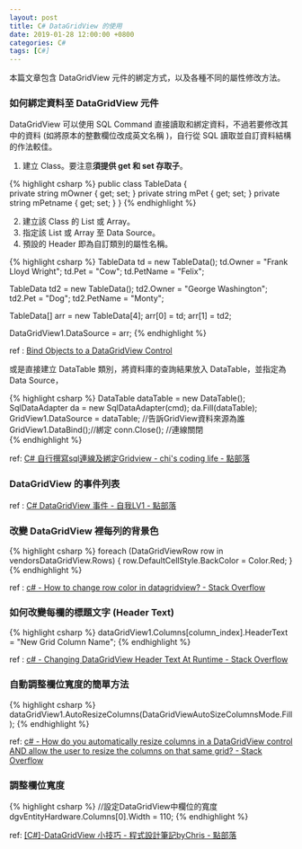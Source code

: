 ```yaml
---
layout: post
title: C# DataGridView 的使用
date: 2019-01-28 12:00:00 +0800
categories: C#
tags: [C#]
---
```


本篇文章包含 DataGridView 元件的綁定方式，以及各種不同的屬性修改方法。

### 如何綁定資料至 DataGridView 元件

DataGridView 可以使用 SQL Command 直接讀取和綁定資料，不過若要修改其中的資料 (如將原本的整數欄位改成英文名稱 )，自行從 SQL 讀取並自訂資料結構的作法較佳。

1. 建立 Class。要注意**須提供 get 和 set 存取子**。

{% highlight csharp %}
public class TableData
{                 
    private string mOwner { get; set; }
    private string mPet { get; set; }
    private string mPetname { get; set; }
}
{% endhighlight %}

2. 建立該 Class 的 List 或 Array。
3. 指定該 List 或 Array 至 Data Source。
4. 預設的 Header 即為自訂類別的屬性名稱。

{% highlight csharp %}
TableData td = new TableData();
td.Owner = "Frank Lloyd Wright";
td.Pet = "Cow";
td.PetName = "Felix";

TableData td2 = new TableData();
td2.Owner = "George Washington";
td2.Pet = "Dog";
td2.PetName = "Monty";

TableData[] arr = new TableData[4];
arr[0] = td;
arr[1] = td2;

DataGridView1.DataSource = arr;
{% endhighlight %}

ref : [Bind Objects to a DataGridView Control](https://www.c-sharpcorner.com/article/bind-objects-to-a-datagridview-control/)

或是直接建立 DataTable 類別，將資料庫的查詢結果放入 DataTable，並指定為 Data Source，

{% highlight csharp %}
DataTable dataTable = new DataTable(); 
SqlDataAdapter da = new SqlDataAdapter(cmd);
da.Fill(dataTable);
GridView1.DataSource = dataTable; //告訴GridView資料來源為誰
GridView1.DataBind();//綁定
conn.Close(); //連線關閉       
{% endhighlight %}

ref: [C# 自行撰寫sql連線及綁定Gridview - chi's coding life - 點部落](https://dotblogs.com.tw/chichiblog/2017/10/16/163211)

### DataGridView 的事件列表

ref : [C# DataGridView 事件 - 自我LV1 - 點部落](https://dotblogs.com.tw/jain/2010/05/13/15206)

### 改變 DataGridView 裡每列的背景色

{% highlight csharp %}
foreach (DataGridViewRow row in vendorsDataGridView.Rows)
{
    row.DefaultCellStyle.BackColor = Color.Red;
}
{% endhighlight %}

ref : [c# - How to change row color in datagridview? - Stack Overflow](https://stackoverflow.com/questions/2189376/how-to-change-row-color-in-datagridview)

### 如何改變每欄的標題文字 (Header Text)

{% highlight csharp %}
dataGridView1.Columns[column_index].HeaderText = "New Grid Column Name";
{% endhighlight %}

ref : [c# - Changing DataGridView Header Text At Runtime - Stack Overflow](https://stackoverflow.com/questions/27267176/changing-datagridview-header-text-at-runtime)

### 自動調整欄位寬度的簡單方法

{% highlight csharp %}
dataGridView1.AutoResizeColumns(DataGridViewAutoSizeColumnsMode.Fill);
{% endhighlight %}

ref: [c# - How do you automatically resize columns in a DataGridView control AND allow the user to resize the columns on that same grid? - Stack Overflow](https://stackoverflow.com/questions/1025670/how-do-you-automatically-resize-columns-in-a-datagridview-control-and-allow-the)

### 調整欄位寬度

{% highlight csharp %}
//設定DataGridView中欄位的寬度
dgvEntityHardware.Columns[0].Width = 110;
{% endhighlight %}

ref: [[C#]-DataGridView 小技巧 - 程式設計筆記byChris - 點部落](https://dotblogs.com.tw/chris0920/2010/12/27/20418)